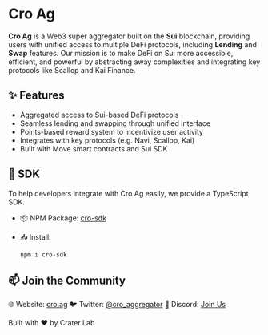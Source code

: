 # Cro Ag

**Cro Ag** is a Web3 super aggregator built on the **Sui** blockchain, providing users with unified access to multiple DeFi protocols, including **Lending** and **Swap** features. Our mission is to make DeFi on Sui more accessible, efficient, and powerful by abstracting away complexities and integrating key protocols like Scallop and Kai Finance.

## ✨ Features

- Aggregated access to Sui-based DeFi protocols
- Seamless lending and swapping through unified interface
- Points-based reward system to incentivize user activity
- Integrates with key protocols (e.g. Navi, Scallop, Kai)
- Built with Move smart contracts and Sui SDK

## 🚀 SDK

To help developers integrate with Cro Ag easily, we provide a TypeScript SDK.

- 📦 NPM Package: [cro-sdk](https://www.npmjs.com/package/cro-sdk)
- 📥 Install:
  
  ```bash
  npm i cro-sdk

## 📫 Join the Community

🌐 Website: [cro.ag](https://cro.ag)
🐦 Twitter: [@cro_aggregator](https://x.com/cro_aggregator)
💬 Discord: [Join Us](https://discord.com/invite/UG6c7nXr5X)

Built with ❤️ by Crater Lab
